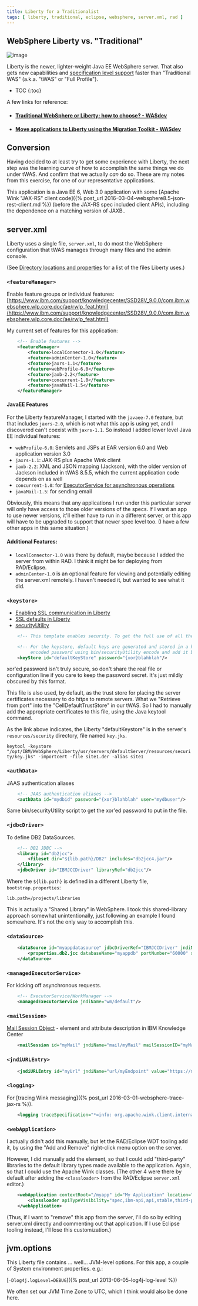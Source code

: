 ```yaml
---
title: Liberty for a Traditionalist
tags: [ liberty, traditional, eclipse, websphere, server.xml, rad ]
---
```

## WebSphere Liberty vs. "Traditional"

![image](https://avatars1.githubusercontent.com/u/4928521?s=200&v=4)

Liberty is the newer, lighter-weight Java EE WebSphere server. That also gets new capabilities and [specification level support](https://www.ibm.com/support/knowledgecenter/SSAW57_liberty/com.ibm.websphere.wlp.nd.multiplatform.doc/ae/rwlp_prog_model_support.html?cp=SSAW57_8.5.5) faster than "Traditional WAS" (a.k.a. "tWAS" or "Full Profile").

* TOC
{:toc}

A few links for reference:

*   #### [Traditional WebSphere or Liberty: how to choose? - WASdev](https://developer.ibm.com/wasdev/docs/was-classic-or-was-liberty-how-to-choose/)

*   #### [Move applications to Liberty using the Migration Toolkit - WASdev](https://developer.ibm.com/wasdev/docs/move-applications-liberty-using-migration-toolkit/)

## Conversion

Having decided to at least try to get some experience with Liberty, the next step was the learning curve of how to accomplish the same things we do under tWAS. And confirm that we actually _can_ do so. These are my notes from this exercise, for one of our representative applications.

This application is a Java EE 6, Web 3.0 application with some [Apache Wink "JAX-RS" client code]({% post_url 2016-03-04-websphere8.5-json-rest-client.md %}) (before the JAX-RS spec included client APIs), including the dependence on a matching version of JAXB..

## server.xml

Liberty uses a single file, `server.xml`, to do most the WebSphere configuration that tWAS manages through many files and the admin console.

(See [Directory locations and properties](https://www.ibm.com/support/knowledgecenter/SSD28V_9.0.0/com.ibm.websphere.wlp.core.doc/ae/rwlp_dirs.html) for a list of the files Liberty uses.)

### `<featureManager>`

Enable feature groups or individual features: [https://www.ibm.com/support/knowledgecenter/SSD28V_9.0.0/com.ibm.websphere.wlp.core.doc/ae/rwlp_feat.html](https://www.ibm.com/support/knowledgecenter/SSD28V_9.0.0/com.ibm.websphere.wlp.core.doc/ae/rwlp_feat.html)

My current set of features for this application:
```xml
    <!-- Enable features -->  
    <featureManager>  
        <feature>localConnector-1.0</feature>  
        <feature>adminCenter-1.0</feature>  
        <feature>jaxrs-1.1</feature>  
        <feature>webProfile-6.0</feature>  
        <feature>jaxb-2.2</feature>  
        <feature>concurrent-1.0</feature>  
        <feature>javaMail-1.5</feature>  
    </featureManager>
```

#### JavaEE Features

For the Liberty featureManager, I started with the `javaee-7.0` feature, but that includes `jaxrs-2.0`, which is not what this app is using yet, and I discovered can't coexist with `jaxrs-1.1`. So instead I added lower level Java EE individual features:

*   `webProfile-6.0`: Servlets and JSPs at EAR version 6.0 and Web application version 3.0
*   `jaxrs-1.1`: JAX-RS plus Apache Wink client
*   `jaxb-2.2`: XML and JSON mapping (Jackson), with the older version of Jackson included in tWAS 8.5.5, which the current application code depends on as well
*   `concurrent-1.0`: for [ExecutorService for asynchronous operations](https://www.ibm.com/support/knowledgecenter/SSD28V_9.0.0/com.ibm.websphere.wlp.core.doc/ae/twlp_config_managedexecutor.html)
*   `javaMail-1.5`: for sending email

Obviously, this means that any applications I run under this particular server will only have access to those older versions of the specs. If I want an app to use newer versions, it'll either have to run in a different server, or this app will have to be upgraded to support that newer spec level too. (I have a few other apps in this same situation.)

#### Additional Features:

*   `localConnector-1.0` was there by default, maybe because I added the server from within RAD. I think it might be for deploying from RAD/Eclipse.
*   `adminCenter-1.0` is an optional feature for viewing and potentially editing the server.xml remotely. I haven't needed it, but wanted to see what it did.

### `<keystore>`

*   [Enabling SSL communication in Liberty](https://www.ibm.com/support/knowledgecenter/SSEQTP_liberty/com.ibm.websphere.wlp.doc/ae/twlp_sec_ssl.html)
*   [SSL defaults in Liberty](https://www.ibm.com/support/knowledgecenter/SSEQTP_liberty/com.ibm.websphere.wlp.doc/ae/rwlp_liberty_ssl_defaults.html)
*   [securityUtility](https://www.ibm.com/support/knowledgecenter/en/SSEQTP_liberty/com.ibm.websphere.wlp.doc/ae/rwlp_command_securityutil.html)

```xml
    <!-- This template enables security. To get the full use of all the capabilities, a keystore and user registry are required. -->

    <!-- For the keystore, default keys are generated and stored in a keystore. To provide the keystore password, generate an  
         encoded password using bin/securityUtility encode and add it below in the password attribute of the keyStore element. -->  
    <keyStore id="defaultKeyStore" password="{xor}blahblah"/>
```
xor'ed password isn't truly secure, so don't share the real file or configuration line if you care to keep the password secret. It's just mildly obscured by this format.

This file is also used, by default, as the trust store for placing the server certificates necessary to do _https_ to remote servers. What we "Retrieve from port" into the "CellDefaultTrustStore" in our tWAS. So I had to manually add the appropriate certificates to this file, using the Java keytool command.

As the link above indicates, the Liberty "defaultKeystore" is in the server's `resources/security` directory, file named `key.jks`.

`keytool -keystore "/opt/IBM/WebSphere/Liberty/usr/servers/defaultServer/resources/security/key.jks" -importcert -file site1.der -alias site1`

### `<authData>`

JAAS authentication aliases
```xml
    <!-- JAAS authentication aliases -->  
    <authData id="mydbid" password="{xor}blahblah" user="mydbuser"/>
```
Same bin/securityUtility script to get the xor'ed password to put in the file.

### `<jdbcDriver>`

To define DB2 DataSources.
```xml
    <!-- DB2 JDBC -->  
    <library id="db2jcc">  
        <fileset dir="${lib.path}/DB2" includes="db2jcc4.jar"/>  
    </library>  
    <jdbcDriver id="IBMJCCDriver" libraryRef="db2jcc"/>
```
Where the `${lib.path}` is defined in a different Liberty file, `bootstrap.properties`:
```properties
lib.path=/projects/libraries
```

This is actually a "Shared Library" in WebSphere. I took this shared-library approach somewhat unintentionally, just following an example I found somewhere. It's not the only way to accomplish this.

### `<dataSource>`
```xml
    <dataSource id="myappdatasource" jdbcDriverRef="IBMJCCDriver" jndiName="jdbc/myappdb">  
        <properties.db2.jcc databaseName="myappdb" portNumber="60000" serverName="dbserver"/>  
    </dataSource>
```

### `<managedExecutorService>`

For kicking off asynchronous requests.
```xml
    <!-- ExecutorService/WorkManager -->  
    <managedExecutorService jndiName="wm/default"/>
```

### `<mailSession>`

[Mail Session Object](https://www.ibm.com/support/knowledgecenter/en/SSAW57_liberty/com.ibm.websphere.liberty.autogen.nd.doc/ae/rwlp_config_mailSession.html) - element and attribute description in IBM Knowledge Center
```xml
    <mailSession id="myMail" jndiName="mail/myMail" mailSessionID="myMailSession" host="mymailserver.com" from="" password="" user=""/>
```

### `<jndiURLEntry>`
```xml
    <jndiURLEntry id="myUrl" jndiName="url/myEndpoint" value="https://myServer.com/myEndpointPath"/>
```

### `<logging>`

For [tracing Wink messaging]({% post_url 2016-03-01-websphere-trace-jax-rs %}).
```xml
    <logging traceSpecification="*=info: org.apache.wink.client.internal.log.*=all: org.apache.wink.client.internal.ResourceImpl=all"/>
```

### `<webApplication>`

I actually didn't add this manually, but let the RAD/Eclipse WDT tooling add it, by using the "Add and Remove" right-click menu option on the server.

However, I did manually add the <classloader> element, so that I could add "third-party" libraries to the default library types made available to the application. Again, so that I could use the Apache Wink classes. (The other 4 were there by default after adding the `<classloader>` from the RAD/Eclipse `server.xml` editor.)
```xml
    <webApplication contextRoot="/myapp" id="My Application" location="MyApplication.war" name="MY Application">  
        <classloader apiTypeVisibility="spec,ibm-api,api,stable,third-party"></classloader>  
    </webApplication>
```

(Thus, if I want to "remove" this app from the server, I'll do so by editing server.xml directly and commenting out that application. If I use Eclipse tooling instead, I'll lose this customization.)

## jvm.options

This Liberty file contains ... well... JVM-level options. For this app, a couple of System environment properties. e.g.:

[`-Dlog4j.logLevel=DEBUG`]({% post_url 2013-06-05-log4j-log-level %})

We often set our JVM Time Zone to UTC, which I think would also be done here.
